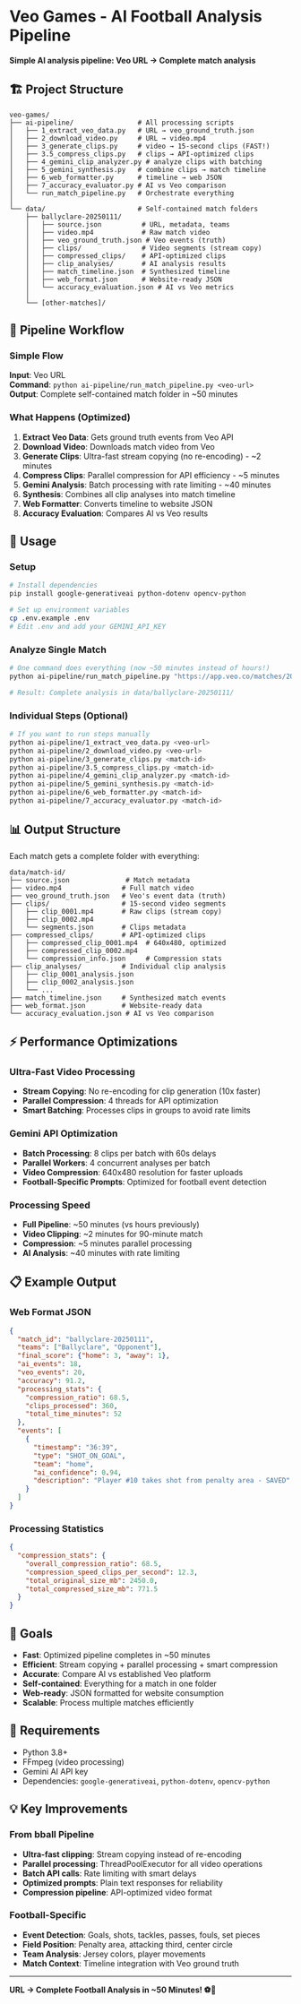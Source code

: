 # Veo Games - AI Football Analysis Pipeline

**Simple AI analysis pipeline: Veo URL → Complete match analysis**

## 🏗️ Project Structure

```
veo-games/
├── ai-pipeline/                # All processing scripts
│   ├── 1_extract_veo_data.py   # URL → veo_ground_truth.json
│   ├── 2_download_video.py     # URL → video.mp4  
│   ├── 3_generate_clips.py     # video → 15-second clips (FAST!)
│   ├── 3.5_compress_clips.py   # clips → API-optimized clips
│   ├── 4_gemini_clip_analyzer.py # analyze clips with batching
│   ├── 5_gemini_synthesis.py   # combine clips → match timeline
│   ├── 6_web_formatter.py      # timeline → web JSON
│   ├── 7_accuracy_evaluator.py # AI vs Veo comparison
│   └── run_match_pipeline.py   # Orchestrate everything
│
└── data/                       # Self-contained match folders
    ├── ballyclare-20250111/
    │   ├── source.json          # URL, metadata, teams
    │   ├── video.mp4            # Raw match video
    │   ├── veo_ground_truth.json # Veo events (truth)
    │   ├── clips/               # Video segments (stream copy)
    │   ├── compressed_clips/    # API-optimized clips
    │   ├── clip_analyses/       # AI analysis results
    │   ├── match_timeline.json  # Synthesized timeline
    │   ├── web_format.json      # Website-ready JSON
    │   └── accuracy_evaluation.json # AI vs Veo metrics
    │
    └── [other-matches]/
```

## 🔄 Pipeline Workflow

### Simple Flow
**Input**: Veo URL  
**Command**: `python ai-pipeline/run_match_pipeline.py <veo-url>`  
**Output**: Complete self-contained match folder in ~50 minutes

### What Happens (Optimized)
1. **Extract Veo Data**: Gets ground truth events from Veo API
2. **Download Video**: Downloads match video from Veo
3. **Generate Clips**: Ultra-fast stream copying (no re-encoding) - ~2 minutes
4. **Compress Clips**: Parallel compression for API efficiency - ~5 minutes
5. **Gemini Analysis**: Batch processing with rate limiting - ~40 minutes
6. **Synthesis**: Combines all clip analyses into match timeline
7. **Web Formatter**: Converts timeline to website JSON
8. **Accuracy Evaluation**: Compares AI vs Veo results

## 🚀 Usage

### Setup
```bash
# Install dependencies
pip install google-generativeai python-dotenv opencv-python

# Set up environment variables
cp .env.example .env
# Edit .env and add your GEMINI_API_KEY
```

### Analyze Single Match
```bash
# One command does everything (now ~50 minutes instead of hours!)
python ai-pipeline/run_match_pipeline.py "https://app.veo.co/matches/20250111-ballyclare-425e4c3f/"

# Result: Complete analysis in data/ballyclare-20250111/
```

### Individual Steps (Optional)
```bash
# If you want to run steps manually
python ai-pipeline/1_extract_veo_data.py <veo-url>
python ai-pipeline/2_download_video.py <veo-url>
python ai-pipeline/3_generate_clips.py <match-id>
python ai-pipeline/3.5_compress_clips.py <match-id>
python ai-pipeline/4_gemini_clip_analyzer.py <match-id>
python ai-pipeline/5_gemini_synthesis.py <match-id>
python ai-pipeline/6_web_formatter.py <match-id>
python ai-pipeline/7_accuracy_evaluator.py <match-id>
```

## 📊 Output Structure

Each match gets a complete folder with everything:

```
data/match-id/
├── source.json              # Match metadata
├── video.mp4               # Full match video
├── veo_ground_truth.json   # Veo's event data (truth)
├── clips/                  # 15-second video segments
│   ├── clip_0001.mp4       # Raw clips (stream copy)
│   ├── clip_0002.mp4
│   └── segments.json       # Clips metadata
├── compressed_clips/       # API-optimized clips
│   ├── compressed_clip_0001.mp4  # 640x480, optimized
│   ├── compressed_clip_0002.mp4
│   └── compression_info.json     # Compression stats
├── clip_analyses/          # Individual clip analysis
│   ├── clip_0001_analysis.json
│   ├── clip_0002_analysis.json
│   └── ...
├── match_timeline.json     # Synthesized match events
├── web_format.json         # Website-ready data
└── accuracy_evaluation.json # AI vs Veo comparison
```

## ⚡ Performance Optimizations

### Ultra-Fast Video Processing
- **Stream Copying**: No re-encoding for clip generation (10x faster)
- **Parallel Compression**: 4 threads for API optimization
- **Smart Batching**: Processes clips in groups to avoid rate limits

### Gemini API Optimization
- **Batch Processing**: 8 clips per batch with 60s delays
- **Parallel Workers**: 4 concurrent analyses per batch
- **Video Compression**: 640x480 resolution for faster uploads
- **Football-Specific Prompts**: Optimized for football event detection

### Processing Speed
- **Full Pipeline**: ~50 minutes (vs hours previously)
- **Video Clipping**: ~2 minutes for 90-minute match
- **Compression**: ~5 minutes parallel processing
- **AI Analysis**: ~40 minutes with rate limiting

## 📋 Example Output

### Web Format JSON
```json
{
  "match_id": "ballyclare-20250111",
  "teams": ["Ballyclare", "Opponent"],
  "final_score": {"home": 3, "away": 1},
  "ai_events": 18,
  "veo_events": 20,
  "accuracy": 91.2,
  "processing_stats": {
    "compression_ratio": 68.5,
    "clips_processed": 360,
    "total_time_minutes": 52
  },
  "events": [
    {
      "timestamp": "36:39",
      "type": "SHOT_ON_GOAL",
      "team": "home",
      "ai_confidence": 0.94,
      "description": "Player #10 takes shot from penalty area - SAVED"
    }
  ]
}
```

### Processing Statistics
```json
{
  "compression_stats": {
    "overall_compression_ratio": 68.5,
    "compression_speed_clips_per_second": 12.3,
    "total_original_size_mb": 2450.0,
    "total_compressed_size_mb": 771.5
  }
}
```

## 🎯 Goals

- **Fast**: Optimized pipeline completes in ~50 minutes
- **Efficient**: Stream copying + parallel processing + smart compression
- **Accurate**: Compare AI vs established Veo platform
- **Self-contained**: Everything for a match in one folder
- **Web-ready**: JSON formatted for website consumption
- **Scalable**: Process multiple matches efficiently

## 🔧 Requirements

- Python 3.8+
- FFmpeg (video processing)
- Gemini AI API key
- Dependencies: `google-generativeai`, `python-dotenv`, `opencv-python`

## 💡 Key Improvements

### From bball Pipeline
- **Ultra-fast clipping**: Stream copying instead of re-encoding
- **Parallel processing**: ThreadPoolExecutor for all video operations
- **Batch API calls**: Rate limiting with smart delays
- **Optimized prompts**: Plain text responses for reliability
- **Compression pipeline**: API-optimized video format

### Football-Specific
- **Event Detection**: Goals, shots, tackles, passes, fouls, set pieces
- **Field Position**: Penalty area, attacking third, center circle
- **Team Analysis**: Jersey colors, player movements
- **Match Context**: Timeline integration with Veo ground truth

---

**URL → Complete Football Analysis in ~50 Minutes! ⚽🤖** 